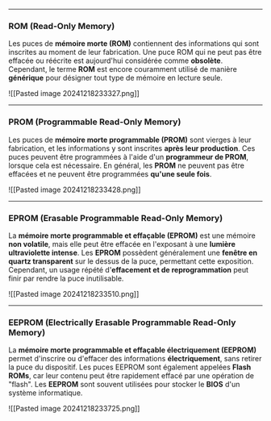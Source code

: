 
-----

### **ROM** (Read-Only Memory)

Les puces de **mémoire morte (ROM)** contiennent des informations qui sont inscrites au moment de leur fabrication. Une puce ROM qui ne peut pas être effacée ou réécrite est aujourd'hui considérée comme **obsolète**. Cependant, le terme **ROM** est encore couramment utilisé de manière **générique** pour désigner tout type de mémoire en lecture seule.



![[Pasted image 20241218233327.png]]


-------


### **PROM** (Programmable Read-Only Memory)

Les puces de **mémoire morte programmable (PROM)** sont vierges à leur fabrication, et les informations y sont inscrites **après leur production**. Ces puces peuvent être programmées à l'aide d'un **programmeur de PROM**, lorsque cela est nécessaire. En général, les **PROM** ne peuvent pas être effacées et ne peuvent être programmées **qu'une seule fois**.



![[Pasted image 20241218233428.png]]



----

### **EPROM** (Erasable Programmable Read-Only Memory)

La **mémoire morte programmable et effaçable (EPROM)** est une mémoire **non volatile**, mais elle peut être effacée en l'exposant à une **lumière ultraviolette intense**. Les **EPROM** possèdent généralement une **fenêtre en quartz transparent** sur le dessus de la puce, permettant cette exposition. Cependant, un usage répété d'**effacement et de reprogrammation** peut finir par rendre la puce inutilisable.


![[Pasted image 20241218233510.png]]


-----

### **EEPROM** (Electrically Erasable Programmable Read-Only Memory)

La **mémoire morte programmable et effaçable électriquement (EEPROM)** permet d'inscrire ou d'effacer des informations **électriquement**, sans retirer la puce du dispositif. Les puces EEPROM sont également appelées **Flash ROMs**, car leur contenu peut être rapidement effacé par une opération de "flash". Les **EEPROM** sont souvent utilisées pour stocker le **BIOS** d'un système informatique.


![[Pasted image 20241218233725.png]]
